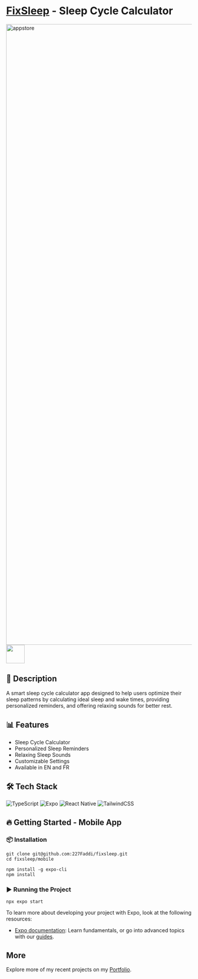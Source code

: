 # [FixSleep](https://www.fixsleep.app) - Sleep Cycle Calculator

<img width="1680" alt="appstore" src="https://github.com/user-attachments/assets/f723aa7f-dffb-421e-9c49-7b89eaf44e0b" />

<br />

<a href="https://apps.apple.com/ca/app/fixsleep/id6745803646?platform=iphone" target='_blank'>
  <img src="https://developer.apple.com/assets/elements/badges/download-on-the-app-store.svg" height="50"/>
</a>

## 📖 Description

A smart sleep cycle calculator app designed to help users optimize their sleep patterns by calculating ideal sleep and wake times, providing personalized reminders, and offering relaxing sounds for better rest.

## 📊 Features

- Sleep Cycle Calculator
- Personalized Sleep Reminders
- Relaxing Sleep Sounds
- Customizable Settings
- Available in EN and FR

## 🛠 Tech Stack

![TypeScript](https://img.shields.io/badge/typescript-%23007ACC.svg?style=for-the-badge&logo=typescript&logoColor=white) ![Expo](https://img.shields.io/badge/expo-1C1E24?style=for-the-badge&logo=expo&logoColor=#D04A37) ![React Native](https://img.shields.io/badge/react_native-%2320232a.svg?style=for-the-badge&logo=react&logoColor=%2361DAFB) ![TailwindCSS](https://img.shields.io/badge/tailwindcss-%2338B2AC.svg?style=for-the-badge&logo=tailwind-css&logoColor=white)

## 🔥 Getting Started - Mobile App

### 📦 Installation

```
git clone git@github.com:227Faddi/fixsleep.git
cd fixsleep/mobile
```

```
npm install -g expo-cli
npm install
```

### ▶️ Running the Project

```
npx expo start
```

To learn more about developing your project with Expo, look at the following resources:

- [Expo documentation](https://docs.expo.dev/): Learn fundamentals, or go into advanced topics with our [guides](https://docs.expo.dev/guides).

## More

Explore more of my recent projects on my [Portfolio](https://faliloukhouma.com).
